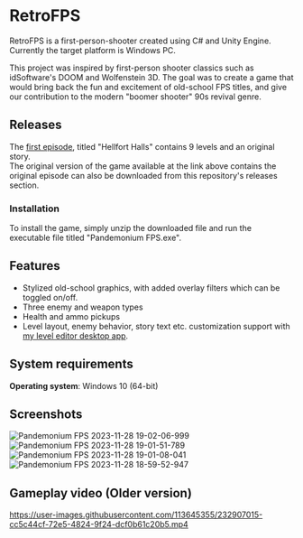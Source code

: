 # RetroFPS

RetroFPS is a first-person-shooter created using C# and Unity Engine. Currently the target platform is Windows PC.

This project was inspired by first-person shooter classics such as idSoftware's DOOM and Wolfenstein 3D. The goal was to create a game that would bring back the fun and excitement of old-school FPS titles, and give our contribution to the modern "boomer shooter" 90s revival genre. 

## Releases
The [first episode](https://shorturl.at/adf01), titled "Hellfort Halls" contains 9 levels and an original story.
\
The original version of the game available at the link above contains the original episode can also be downloaded from this repository's releases section.

### Installation
To install the game, simply unzip the downloaded file and run the executable file titled "Pandemonium FPS.exe". 

## Features
- Stylized old-school graphics, with added overlay filters which can be toggled on/off.
- Three enemy and weapon types
- Health and ammo pickups
- Level layout, enemy behavior, story text etc. customization support with [my level editor desktop app](https://github.com/mmmdule/RetroFPS-LevelEditor).

## System requirements
**Operating system**: Windows 10 (64-bit)

## Screenshots
![Pandemonium FPS 2023-11-28 19-02-06-999](https://github.com/mmmdule/RetroFPS/assets/113645355/8ba9713b-ed38-4cf6-8c58-7085a818909b)
![Pandemonium FPS 2023-11-28 19-01-51-789](https://github.com/mmmdule/RetroFPS/assets/113645355/704a7af0-9d4d-489b-9d65-5ddbb231b512)
![Pandemonium FPS 2023-11-28 19-01-08-041](https://github.com/mmmdule/RetroFPS/assets/113645355/278a012c-2a44-4782-9269-f2c04ed35722)
![Pandemonium FPS 2023-11-28 18-59-52-947](https://github.com/mmmdule/RetroFPS/assets/113645355/4a33e60f-2374-483d-82cc-0ea1aeae957e)


## Gameplay video (Older version)
https://user-images.githubusercontent.com/113645355/232907015-cc5c44cf-72e5-4824-9f24-dcf0b61c20b5.mp4

